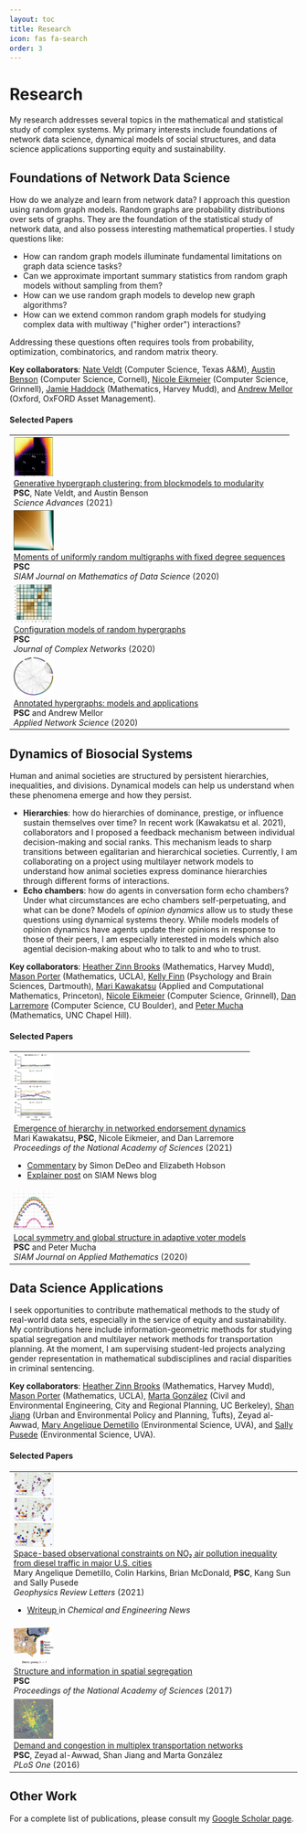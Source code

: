 ```yaml
---
layout: toc
title: Research 
icon: fas fa-search
order: 3
---
```


# Research

My research addresses several topics in the mathematical and statistical study of complex systems. My primary interests include foundations of network data science, dynamical models of social structures, and data science applications supporting equity and sustainability. 

<!-- ![](https://www.philchodrow.com/static/img/avatar.jpg) -->


## Foundations of Network Data Science

How do we analyze and learn from network data? I approach this question using random graph models. Random graphs are probability distributions over sets of graphs. They are the foundation of the statistical study of network data, and also possess interesting mathematical properties. I study questions like: 

- How can random graph models illuminate fundamental limitations on graph data science tasks?
- Can we approximate important summary statistics from random graph models without sampling from them? 
- How can we use random graph models to develop new graph algorithms?
- How can we extend common random graph models for studying complex data with multiway ("higher order") interactions? 

Addressing these questions often requires tools from probability, optimization, combinatorics, and random matrix theory. 

**Key collaborators**: [Nate Veldt](https://people.cam.cornell.edu/lnv22/) (Computer Science, Texas A&M), [Austin Benson](https://www.cs.cornell.edu/~arb/) (Computer Science, Cornell), [Nicole Eikmeier](https://eikmeier.sites.grinnell.edu/) (Computer Science, Grinnell), [Jamie Haddock](https://www.math.ucla.edu/~jhaddock/index.html) (Mathematics, Harvey Mudd), and [Andrew Mellor](https://andrewmellor.co.uk/) (Oxford, OxFORD Asset Management). 

#### Selected Papers

<table style="width:100%">
  <tr>
    <td>
      <div class="thumbnail">
        <img src="/assets/img/thumbnails/detectability.png" width = 70>
      </div>
        <div class="compress">
            <a href="https://advances.sciencemag.org/content/7/28/eabh1303">Generative hypergraph clustering: from blockmodels to modularity </a> <br>
            <b>PSC</b>, Nate Veldt, and Austin Benson <br>
            <i>Science Advances</i> (2021)
        </div>
    </td>
  </tr>
  <tr>
    <td>
      <div class="thumbnail">
        <img src="/assets/img/thumbnails/error_matrices.png" width = 70>
      </div>
        <div class = "compress">
            <a href="https://epubs.siam.org/doi/abs/10.1137/19M1288772">Moments of uniformly random multigraphs with fixed degree sequences </a> <br>
            <b>PSC</b><br>
            <i>SIAM Journal on Mathematics of Data Science</i> (2020)
        </div>
    </td>
  </tr>
  <tr>
    <td>
      <div class="thumbnail">
        <img src="/assets/img/thumbnails/configuration-hypergraphs.png" width = 70>
      </div>
        <div class = "compress">
            <a href="https://academic.oup.com/comnet/article-abstract/8/3/cnaa018/5879929">Configuration models of random hypergraphs</a> <br>
            <b>PSC</b><br>
            <i>Journal of Complex Networks</i> (2020)
        </div>
    </td>
  </tr>
  <tr>
    <td>
        <div class="thumbnail">
          <img src="/assets/img/thumbnails/community.png" width = 70>
        </div>
        <div class="compress">
            <a href="https://link.springer.com/article/10.1007/s41109-020-0252-y">Annotated hypergraphs: models and applications</a> <br>
            <b>PSC</b> and Andrew Mellor<br>
            <i>Applied Network Science</i> (2020)
        </div>
    </td>
  </tr>
</table>

## Dynamics of Biosocial Systems

Human and animal societies are structured by persistent hierarchies, inequalities, and divisions. Dynamical models can help us understand when these phenomena emerge and how they persist. 

- **Hierarchies**: how do hierarchies of dominance, prestige, or influence sustain themselves over time? In recent work (Kawakatsu et al. 2021), collaborators and I proposed a feedback mechanism between individual decision-making and social ranks. This mechanism leads to sharp transitions between egalitarian and hierarchical societies. Currently, I am collaborating on a project using multilayer network models to understand how animal societies express dominance hierarchies through different forms of interactions. 
- **Echo chambers**: how do agents in conversation form echo chambers? Under what circumstances are echo chambers self-perpetuating, and what can be done? Models of *opinion dynamics* allow us to study these questions using dynamical systems theory. While models models of opinion dynamics have agents update their opinions in response to those of their peers, I am especially interested in models which also agential decision-making about who to talk to and who to trust. 

**Key collaborators**: [Heather Zinn Brooks](https://www.hmc.edu/mathematics/people/faculty/heather-zinn-brooks/) (Mathematics, Harvey Mudd), [Mason Porter](https://www.math.ucla.edu/~mason/) (Mathematics, UCLA), [Kelly Finn](https://pbs.dartmouth.edu/people/kelly-r-finn) (Psychology and Brain Sciences, Dartmouth), [Mari Kawakatsu](https://www.marikawakatsu.com/) (Applied and Computational Mathematics, Princeton), [Nicole Eikmeier](https://eikmeier.sites.grinnell.edu/) (Computer Science, Grinnell), [Dan Larremore](https://www.colorado.edu/cs/daniel-larremore) (Computer Science, CU Boulder), and [Peter Mucha](https://mucha.web.unc.edu/) (Mathematics, UNC Chapel Hill).  

#### Selected Papers

<table style="width:100%">
  <tr>
    <td>
      <div class="thumbnail">
        <img src="/assets/img/thumbnails/dynamics_examples_v5.png" width = 70>
      </div>
        <div class="compress">
            <a href="https://www.pnas.org/content/118/16/e2015188118">Emergence of hierarchy in networked endorsement dynamics </a> <br>
            Mari Kawakatsu, <b>PSC</b>, Nicole Eikmeier, and Dan Larremore <br>
            <i>Proceedings of the National Academy of Sciences</i> (2021) <br>
            <ul>
            <li> <a href="https://www.pnas.org/content/118/21/e2106186118">Commentary</a> by Simon DeDeo and Elizabeth Hobson</li>
            <li> <a href="https://sinews.siam.org/Details-Page/networks-dynamics-and-prestige-how-hierarchies-emerge-from-individual-choices">Explainer post</a> on SIAM News blog</li>
            </ul>
        </div>
    </td>
  </tr>
  <tr>
    <td>
      <div class="thumbnail">
        <img src="/assets/img/thumbnails/avm.png" width = 70>
      </div>
        <div class="compress">
            <a href="https://epubs.siam.org/doi/pdf/10.1137/18M1232346?casa_token=st1ib1C3dRUAAAAA:u69ZSyBJVU-keaUQ6eO6wVKcM42DNeUReNMDWhVVT5pUDozAHYx8NnGz7iKZ4gX1gtMxGYMCucA">Local symmetry and global structure in adaptive voter models </a> <br>
            <b>PSC</b> and Peter Mucha <br>
            <i>SIAM Journal on Applied Mathematics</i> (2020)
        </div>
    </td>
  </tr>
</table>

## Data Science Applications

I seek opportunities to contribute mathematical methods to the study of real-world data sets, especially in the service of equity and sustainability. My contributions here include information-geometric methods for studying spatial segregation and multilayer network methods for transportation planning. At the moment, I am supervising student-led projects analyzing gender representation in mathematical subdisciplines and racial disparities in criminal sentencing. 

**Key collaborators**: [Heather Zinn Brooks](https://www.hmc.edu/mathematics/people/faculty/heather-zinn-brooks/) (Mathematics, Harvey Mudd), [Mason Porter](https://www.math.ucla.edu/~mason/) (Mathematics, UCLA),  [Marta González](https://ced.berkeley.edu/ced/faculty-staff/marta-gonzalez) (Civil and Environmental Engineering, City and Regional Planning, UC Berkeley), [Shan Jiang](https://as.tufts.edu/uep/people/faculty/shan-jiang) (Urban and Environmental Policy and Planning, Tufts), Zeyad al-Awwad, [Mary Angelique Demetillo](https://maryangelique.com/) (Environmental Science, UVA), and [Sally Pusede](https://evsc.as.virginia.edu/people/profile/sep6a) (Environmental Science, UVA). 

#### Selected Papers

<table style="width:100%">
  <tr>
    <td>
        <div class="thumbnail">
          <img src="/assets/img/thumbnails/no2.png" width = 70>
        </div>
        <div class="compress">
            <a href="https://agupubs.onlinelibrary.wiley.com/doi/10.1029/2021GL094333"> Space-based observational constraints on NO₂ air pollution inequality from diesel traffic in major U.S. cities </a><br>
            Mary Angelique Demetillo, Colin Harkins, Brian McDonald, <b>PSC</b>, Kang Sun and Sally Pusede <br>
            <i>Geophysics Review Letters</i> (2021)
            <ul>
              <li> <a href="https://cen.acs.org/environment/pollution/Satellite-data-reveal-diesel-trucking/99/i32"> Writeup </a> in <i>Chemical and Engineering News</i></li>
            </ul>
        </div>
    </td>
  </tr>
  <tr>
    <td>
        <div class="thumbnail">
          <img src="/assets/img/thumbnails/structure-and-information.png" width = 70>
        </div>
        <div class="compress">
            <a href="https://www.pnas.org/content/pnas/114/44/11591.full.pdf">Structure and information in spatial segregation </a> <br>
            <b>PSC</b> <br>
            <i>Proceedings of the National Academy of Sciences</i> (2017)
        </div>
    </td>
  </tr>
  <tr>
    <td>
        <div class="thumbnail">
          <img src="/assets/img/thumbnails/demand-and-congestion.png" width = 70>
        </div>
        <div class="compress">
            <a href="https://journals.plos.org/plosone/article?id=10.1371/journal.pone.0161738">Demand and congestion in multiplex transportation networks </a> <br>
            <b>PSC</b>, Zeyad al-Awwad, Shan Jiang and Marta González <br>
            <i>PLoS One</i> (2016)
        </div>
    </td>
  </tr>
</table>

## Other Work

For a complete list of publications, please consult my [Google Scholar page](https://scholar.google.com/citations?user=dgWoch0AAAAJ&hl=en). 

